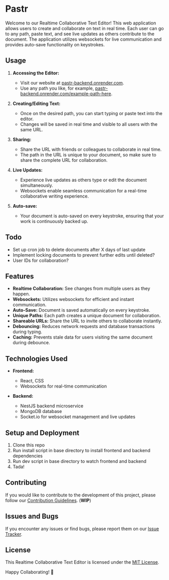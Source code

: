 # Pastr

Welcome to our Realtime Collaborative Text Editor! This web application allows users to create and collaborate on text in real time. Each user can go to any path, paste text, and see live updates as others contribute to the document. The application utilizes websockets for live communication and provides auto-save functionality on keystrokes.

## Usage

1. **Accessing the Editor:**
   - Visit our website at [pastr-backend.onrender.com](https://pastr-backend.onrender.com/).
   - Use any path you like, for example, [pastr-backend.onrender.com/example-path-here](https://pastr-backend.onrender.com/example-path-here).

2. **Creating/Editing Text:**
   - Once on the desired path, you can start typing or paste text into the editor.
   - Changes will be saved in real time and visible to all users with the same URL.

3. **Sharing:**
   - Share the URL with friends or colleagues to collaborate in real time.
   - The path in the URL is unique to your document, so make sure to share the complete URL for collaboration.

4. **Live Updates:**
   - Experience live updates as others type or edit the document simultaneously.
   - Websockets enable seamless communication for a real-time collaborative writing experience.

5. **Auto-save:**
   - Your document is auto-saved on every keystroke, ensuring that your work is continuously backed up.
  
## Todo
- Set up cron job to delete documents after X days of last update
- Implement locking documents to prevent further edits until deleted?
- User IDs for collaboration?

## Features

- **Realtime Collaboration:** See changes from multiple users as they happen.
- **Websockets:** Utilizes websockets for efficient and instant communication.
- **Auto-Save:** Document is saved automatically on every keystroke.
- **Unique Paths:** Each path creates a unique document for collaboration.
- **Shareable URLs:** Share the URL to invite others to collaborate instantly.
- **Debouncing:** Reduces network requests and database transactions during typing.
- **Caching:** Prevents stale data for users visiting the same document during debounce.

## Technologies Used

- **Frontend:**
  - React, CSS
  - Websockets for real-time communication

- **Backend:**
  - NestJS backend microservice
  - MongoDB database
  - Socket.io for websocket management and live updates

## Setup and Deployment

1. Clone this repo
2. Run install script in base directory to install frontend and backend dependencies
3. Run dev script in base directory to watch frontend and backend
4. Tada!

## Contributing

If you would like to contribute to the development of this project, please follow our [Contribution Guidelines](CONTRIBUTING.md). (**WIP**)

## Issues and Bugs

If you encounter any issues or find bugs, please report them on our [Issue Tracker](https://github.com/ash-zzz/pastr/issues).

## License

This Realtime Collaborative Text Editor is licensed under the [MIT License](LICENSE.md).

Happy Collaborating! 🚀
